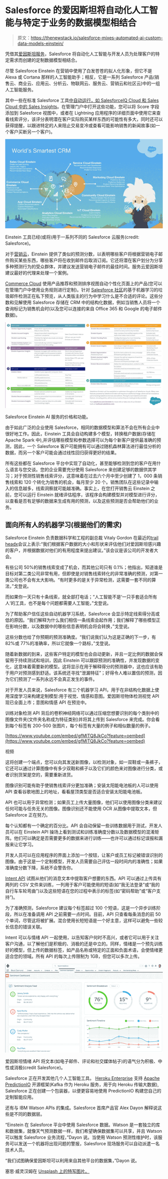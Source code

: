 # Salesforce 的爱因斯坦将自动化人工智能与特定于业务的数据模型相结合

> 原文：<https://thenewstack.io/salesforce-mixes-automated-ai-custom-data-models-einstein/>

凭借其[爱因斯坦服务](https://www.salesforce.com/blog/2016/09/introducing-salesforce-einstein.html)，Salesforce 将自动化人工智能与开发人员为处理客户的特定需求而创建的定制数据模型相结合。

尽管 Salesforce Einstein 在营销中使用了白发苍苍的拟人化形象，但它不是 Alexa 或 Cortana 那样的人工智能助手；相反，它是一系列 Salesforce 产品(销售云、商业云、应用云、分析云、物联网云、服务云、营销云和社区云)中的一组人工智能服务。

其中一些在标准 Salesforce 工具[中自动运行，如 SalesforceIQ Cloud 和 Sales Cloud 中的 Sales Insights](https://www.salesforce.com/blog/2016/09/artificial-intelligence-builds-olympic-sales-team.html)。在管理门户中打开这些功能，您可以将 Score 字段添加到 Salesforce 视图中，或者在 Lightning 应用程序的详细页面中使用它来查看线索评分，该评分表明潜在客户实际购买某样东西的可能性有多大，同时还可以获得提醒，以跟进特定的人来阻止交易变冷或查看可能影响销售的新闻故事(如一个客户买断另一个客户)。

[![](img/07c28fe9a478b1640195e32f021a2202.png)](https://thenewstack.io/?attachment_id=2625628)

Einstein 工具已经(或将)用于一系列不同的 Salesforce 云服务(credit: Salesforce)。

对于[营销云](https://www.salesforce.com/blog/2016/09/intelligent-marketing-and-analytics-salesforce-einstein.html)，Einstein 提供了类似的预测分数，以表明哪些客户将根据营销电子邮件购买某些东西，哪些客户将在收到邮件后取消订阅。它还将潜在客户划分为分享多种预测行为的受众群体，并建议发送营销电子邮件的最佳时间。服务云爱因斯坦建议最好的代理来处理一个案例。

[Commerce Cloud](https://www.salesforce.com/products/commerce-cloud/faq/) 使用产品推荐和预测排序视图自动个性化页面上的产品(您可以在管理门户中使用业务规则进行定制)。针对 [Salesforce 社区](https://www.salesforce.com/products/community-cloud/overview/)的基于机器学习的垃圾邮件检测正在私下预览，从人类版主的行为中学习什么是不合适的评论。这些分数和见解使用 Salesforce 存储在 CRM 中的结构化数据，例如当销售人员将一个查询标记为销售机会时(以及您可以连接的来自 Office 365 和 Google 的电子邮件数据)。

[![](img/224101aebf17524da7c2842abeb55901.png)](https://thenewstack.io/?attachment_id=2625627)

Salesforce Einstein AI 服务的价格和功能。

由于如此广泛的企业使用 Salesforce，相同的数据模型和算法不会在所有企业中很好地工作。因此，Einstein 工具会自动构建多个模型，转换租户数据(存储在 Apache Spark 中),并评估哪些模型和参数选择可以为每个新客户提供最准确的预测，因此，一个 Salesforce 客户可能拥有可以通过随机森林算法进行最佳分析的数据，而另一个客户可能会通过线性回归获得更好的结果。

所有这些都在 Salesforce 平台中实现了自动化，甚至能够检测到您的客户在用什么语言与您交谈。您的企业需要充分使用 Salesforce 来创建足够的数据供其学习；对于预测性销售线索评分，这意味着在过去六个月中至少创建了 1，000 条销售线索和 120 个转化为销售的机会，每月至少 20 个。销售团队在这些记录中输入的信息越多，线索洞察就可能越准确。事实上，在您打开销售云 Einstein 之前，您可以运行 Einstein 就绪评估程序，该程序会构建模型并对模型进行评分，以查看是否有足够的数据来生成有用的预测，以及这些预测是否会帮助他们的业务。

## 面向所有人的机器学习(根据他们的需求)

Salesforce Einstein 负责数据科学和工程的副总裁 Vitaly Gordon 在最近的[trail headx](https://developer.salesforce.com/trailheadx)会议上表示:“我们根据客户数据的大小和形状来评估他们对爱因斯坦感兴趣的客户，并根据数据对他们的有用程度来提出建议。”该会议是该公司的开发者大会。

有些公司 50%的销售线索变成了机会，而其他公司只有 0.1%；他指出，知道谁是目标对第二类公司非常有用，但即使是对销售线索转化的非常准确的预测，对第一类公司也不会有太大影响。“有时更多的是关于异常检测，这需要一套不同的算法，”戈登说。

而如果你一天只有十条线索，就全部打电话；“人工智能不是‘一只手套适合所有人’的工具，也不是每个问题都需要人工智能，”戈登说。

为了帮助客户信任这些自动机器学习系统，Salesforce 会显示特定线索得分高或低的原因。“我们解释为什么我们相信一条线索会起作用；我们解释了哪些模型正在影响分数，以及数据中的哪些信息表明机会将会转换，”戈登说。

这些分数也给了你预期的预测准确度。“我们说我们认为这是正确的下一步，有 82%或 77%的准确率，所以它就像一个路标，”戈登说。

随着新数据的到来，这些客户特定的模型也会自动更新，并且一定比例的数据会保留用于持续测试和培训，因此 Einstein 可以跟踪预测的准确性，并发现数据的变化，这意味着需要新的模型。这将显示在用于解释得分的预测器中，这也应该有助于用户对预测感到舒适。该系统还寻找“泄漏特征”；好得令人难以置信的预测，因为它们预测了一系列永远不会真正发生的事件。

对于开发人员来说，Salesforce 有三个机器学习 API，用于在非结构化数据上使用深度学习来构建定制模型:用于视觉、情感和意图。爱因斯坦物体检测视觉 API 现已全面上市；意图和情感 API 在预览中。

训练对象检测 API 背后的卷积神经网络可以通过压缩您想要识别的每个类别中的图像文件夹(文件夹名称成为特征类别)并将其上传到 Salesforce 来完成。你会看到每个标签有 200-500 张图片，每个标签有大量的例子和相似数量的例子。

[https://www.youtube.com/embed/gfMITQ8JkCo?feature=oembed](https://www.youtube.com/embed/gfMITQ8JkCo?feature=oembed)

视频

这将创建一个端点，您可以向其发送新图像，以检测对象，如一双鞋或一条裤子，它还可以通过计算图像中有多少双鞋和裤子以及它们的颜色来对图像进行分类，或者识别货架是空的，需要重新进货。

图像识别可能有助于使销售线索评分更加准确；安装太阳能电池板的人可以使用 API 查看谷歌地图上的地址，看看屋顶类型是否适合安装太阳能电池板。

API 也可以用于异常检测；如果员工上传大量图像，他们可以使用图像分类来建议任何可能与任务无关的图像。图像识别还不能使用 OCR 从图像中提取文本，但 Salesforce 正在努力。

每个认知都有一个确定的百分比。API 会自动保留一些训练数据用于测试，开发人员可以在 Einstein API 操场上看到测试和训练准确度分数以及数据模型的混淆矩阵。他们可以确定是否需要更多的数据来进行训练——也许可以通过标记误报和漏报来让它学习。

开发人员可以在应用程序的界面上添加一个按钮，让客户或员工标记被错误识别的图像。由于这是一个定制模型，开发人员需要自己评估一段时间内的准确性；如果准确度分数下降，系统不会警告你。

[Intent API](https://andyinthecloud.com/category/salesforce-api/) 试图从他们的消息文本中提取客户想要的东西。API 可以通过上传具有两列的 CSV 文件来训练，一列用于客户可能使用的短语(如“我无法登录”或“我的自行车车轮弯曲”)以及这些短语在您的过程中表示的标签(如“密码帮助”或“客户支持”)。

为了准确预测，Salesforce 建议每个标签超过 100 个短语，这是一个异步训练阶段，所以在准备调用 API 之前需要一点时间。目前，API 只查看每条消息的前 50 个单词，尽管这将被扩展。混合使用长短短语是一个好主意，这样可以避免一些较长信息的错误关联。

Intent 可以与情绪 API 一起使用，以告知客户何时不高兴，或者它可以用于关注客户沟通，以了解他们是积极的、消极的还是中立的。同样，情绪是一个预先训练好的模型，但上传的数据标签，如产品名称或特定的正面和负面术语，会使情绪更适合您的领域。所有 API 的每次上传限制为 1GB，但您可以多次上传。

![](img/3551aeee17456fd613203f9a2b885105.png)

爱因斯坦情绪 API 将文本(如电子邮件、评论和社交媒体帖子)的语气分为积极、中性或消极(credit Salesforce)。

Salesforce 正在开发其他几个人工智能工具。 [Heroku Enterprise](https://www.heroku.com/enterprise) 支持 [Apache PredictionIO](https://predictionio.incubator.apache.org/) 开源框架(Kafka 作为 Heroku 服务，用于向 Heroku 传输大数据), Salesforce 正在创建一个包装器，以便更容易地使用 PredictionIO 构建您自己的定制智能应用。

还有与 IBM Watson APIs 的集成。Salesforce 首席产品官 Alex Dayon 解释说这些是不同的数据层。

“Einstein 在 Salesforce 平台中使用 Salesforce 数据。Watson 是一套独立的库和数据集，就像天气预测数据一样，我们希望确保数据集可以共享，并且 Watson 可以触发 Salesforce 业务流程，”Dayon 说。当使用 Watson 预测性维护时，该服务可以发送一个机器将出现问题的警报，Salesforce 现场服务可以自动派遣一名技术人员。

“我们试图确保爱因斯坦可以利用来自其他平台的数据集，”Dayon 说。

塞思·威灵汉姆在 [Unsplash 上的特写图片。](https://unsplash.com/?utm_source=unsplash&utm_medium=referral&utm_content=creditCopyText)

<svg xmlns:xlink="http://www.w3.org/1999/xlink" viewBox="0 0 68 31" version="1.1"><title>Group</title> <desc>Created with Sketch.</desc></svg>